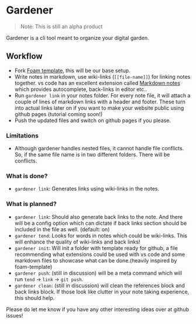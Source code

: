 # Gardener

> Note: This is still an alpha product

Gardener is a cli tool meant to organize your digital garden.

## Workflow

- Fork [Foam template](https://github.com/foambubble/foam-template), this will be our base setup.
- Write notes in markdown, use wiki-links (`[[file-name]]`) for linking notes together.
    vs code has an excellent extension called [Markdown notes](https://marketplace.visualstudio.com/items?itemName=kortina.vscode-markdown-notes) which provides autocomplete, back-links in editor etc..
- Run `gardener link` in your notes folder. For every note file, it will attach a couple of lines of markdown links with a header and footer.
    These turn into actual links later on if you want to make your website public using github pages (tutorial coming soon!)
- Push the updated files and switch on github pages if you please.

### Limitations
- Although gardener handles nested files, it cannot handle file conflicts.
    So, if the same file name is in two different folders. There will be conflicts.

### What is done?

- `gardener link`: Generates links using wiki-links in the notes.

### What is planned?

- `gardener link`: Should also generate back links to the note. And there will be a config option
    which can dictate if back links section should be included in the file as well. (default: on)
- `gardener tend`: Looks for words in notes which could be wiki-links. This will enhance the quality of
    wiki-links and back links!
- `gardener init`: Will init a folder with template ready for github, a file recommending what extensions
    could be used with vs code and some markdown files to showcase what can be done.(heavily inspired by foam-template)
- `gardener push`: (still in discussion) will be a meta command which will run `tend` -> `link` -> `git push`.
- `gardener clean`: (still in discussion) will clean the references block and back links block. If those look like clutter
    in your note taking experience, this should help.
    
Please do let me know if you have any other interesting ideas over at github issues!